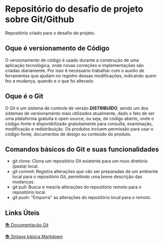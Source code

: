 # Repositório do desafio de projeto sobre Git/Github
Repositório criado para o desafio de projeto.

## Oque é versionamento de Código

O versionamento de código é usado durante a construção de uma aplicação tecnológica, onde novas correções e implementações são criadas diariamente. Por isso é necessário trabalhar com o auxílio de ferramentas que ajudam no registro dessas modificações, indicando quem fez a mudança, quando e o que foi alterado.

## Oque é o Git

O Git é um sistema de controle de versão *__DISTRIBUÍDO__*, sendo um dos sistemas de versionamento mais utilizados atualmente, dado o fato de ser uma plataforma gratuita e open source, ou seja, de código aberto, onde o código-fonte é disponibilizado gratuitamente para consulta, examinação, modificação e redistribuição. Os produtos incluem permissão para usar o código-fonte, documentos de design ou conteúdo do produto.

## Comandos básicos do Git e suas funcionalidades

- git clone: Clona um repositório Git existente para um novo diretório (pasta) local.
- git commit: Registra alterações que vão ser preparadas de um ambiente local para o repositório Git, permitindo uma breve descrição das mudanças.
- git pull: Busca e mescla alterações do repositório remoto para o repositório local.
- git push: "Empurra" as alterações do repositório local para o remoto.

## Links Úteis
[&#128218; Documentação Git](https://git-scm.com/doc)

[&#128218; Sintaxe básica Markdown](https://www.markdownguide.org/basic-syntax/)
